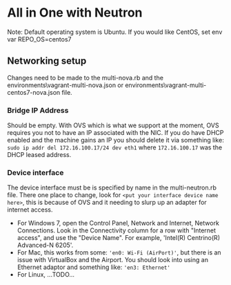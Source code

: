 # All in One with Neutron

Note: Default operating system is Ubuntu. If you would like CentOS, set env var REPO_OS=centos7

## Networking setup

Changes need to be made to the multi-nova.rb and the environments\vagrant-multi-nova.json or environments\vagrant-multi-centos7-nova.json file.

### Bridge IP Address

Should be empty. With OVS which is what we support at the moment, OVS requires you not to have an IP associated with the NIC. If you do have DHCP enabled and the machine gains an IP you should delete it via something like: `sudo ip addr del 172.16.100.17/24 dev eth1` where `172.16.100.17` was the DHCP leased address.

### Device interface

The device interface must be is specified by name in the multi-neutron.rb file.
There one place to change, look for `<put your interface device name here>`, this is because of OVS and it needing to slurp up an adapter for internet access.

+ For Windows 7, open the Control Panel, Network and Internet, Network Connections.  Look in the Connectivity column for a row with "Internet access", and use the "Device Name". For example, 'Intel(R) Centrino(R) Advanced-N 6205'.
+ For Mac, this works from some: `'en0: Wi-Fi (AirPort)'`, but there is an issue with VirtualBox and the Airport. You should look into using an Ethernet adaptor and something like: `'en3: Ethernet'`
+ For Linux, ...TODO...
